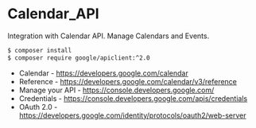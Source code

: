 # Calendar_API
Integration with Calendar API.
Manage Calendars and Events.

```sh
$ composer install
$ composer require google/apiclient:^2.0
```

- Calendar - https://developers.google.com/calendar
- Reference - https://developers.google.com/calendar/v3/reference
- Manage your API - https://console.developers.google.com/
- Credentials - https://console.developers.google.com/apis/credentials
- OAuth 2.0 - https://developers.google.com/identity/protocols/oauth2/web-server
